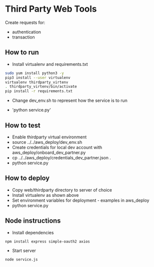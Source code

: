 # Third Party Web Tools
Create requests for:
* authentication
* transaction

## How to run
* Install virtualenv and requirements.txt

```bash
sudo yum install python3 -y
pip3 install --user virtualenv
virtualenv thirdparty_virtenv
. thirdparty_virtenv/bin/activate
pip install -r requirements.txt
```
* Change dev_env.sh to represent how the service is to run

* 'python service.py'

## How to test
* Enable thirdparty virtual environment
* source ../../aws_deploy/dev_env.sh
* Create credentials for local dev account with aws_deploy/onboard_dev_partner.py
* cp ../../aws_deploy/credentials_dev_partner.json .
* python service.py

## How to deploy
* Copy web/thirdparty directory to server of choice
* Install virtualenv as shown above
* Set environment variables for deployment - examples in aws_deploy
* python service.py

## Node instructions
* Install dependencies
```bash
npm install express simple-oauth2 axios
```
* Start server
```bash
node service.js
```
